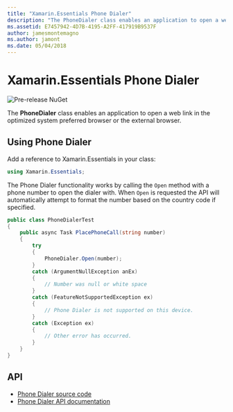 ```yaml
---
title: "Xamarin.Essentials Phone Dialer"
description: "The PhoneDialer class enables an application to open a web link in the optimized system preferred browser or the external browser."
ms.assetid: E7457942-4D7B-4195-A2FF-417919B9537F
author: jamesmontemagno
ms.author: jamont
ms.date: 05/04/2018
---
```

# Xamarin.Essentials Phone Dialer

![Pre-release NuGet](~/media/shared/pre-release.png)

The **PhoneDialer** class enables an application to open a web link in the optimized system preferred browser or the external browser.

## Using Phone Dialer

Add a reference to Xamarin.Essentials in your class:

```csharp
using Xamarin.Essentials;
```

The Phone Dialer functionality works by calling the `Open` method with a phone number to open the dialer with. When `Open` is requested the API will automatically attempt to format the number based on the country code if specified.

```csharp
public class PhoneDialerTest
{
    public async Task PlacePhoneCall(string number)
    {
        try
        {
            PhoneDialer.Open(number);
        }
        catch (ArgumentNullException anEx)
        {
            // Number was null or white space
        }
        catch (FeatureNotSupportedException ex)
        {
            // Phone Dialer is not supported on this device.
        }
        catch (Exception ex)
        {
            // Other error has occurred.
        }
    }
}
```

## API

- [Phone Dialer source code](https://github.com/xamarin/Essentials/tree/master/Xamarin.Essentials/PhoneDialer)
- [Phone Dialer API documentation](xref:Xamarin.Essentials.PhoneDialer)

